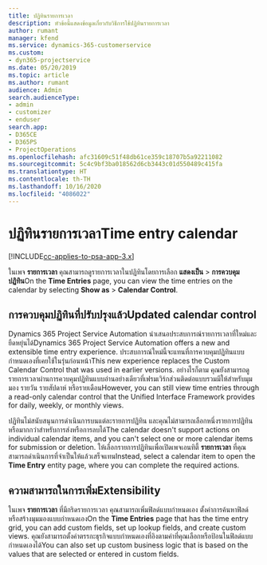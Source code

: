 ```yaml
---
title: ปฏิทินรายการเวลา
description: หัวข้อนี้แสดงข้อมูลเกี่ยวกับวิธีการใช้ปฏิทินรายการเวลา
author: rumant
manager: kfend
ms.service: dynamics-365-customerservice
ms.custom:
- dyn365-projectservice
ms.date: 05/20/2019
ms.topic: article
ms.author: rumant
audience: Admin
search.audienceType:
- admin
- customizer
- enduser
search.app:
- D365CE
- D365PS
- ProjectOperations
ms.openlocfilehash: afc31609c51f48db61ce359c18707b5a92211082
ms.sourcegitcommit: 5c4c9bf3ba018562d6cb3443c01d550489c415fa
ms.translationtype: HT
ms.contentlocale: th-TH
ms.lasthandoff: 10/16/2020
ms.locfileid: "4086022"
---
```

# <a name="time-entry-calendar"></a><span data-ttu-id="8c28c-103">ปฏิทินรายการเวลา</span><span class="sxs-lookup"><span data-stu-id="8c28c-103">Time entry calendar</span></span>

[!INCLUDE[cc-applies-to-psa-app-3.x](../includes/cc-applies-to-psa-app-3x.md)]

<span data-ttu-id="8c28c-104">ในเพจ **รายการเวลา** คุณสามารถดูรายการเวลาในปฏิทินโดยการเลือก **แสดงเป็น** \> **การควบคุมปฏิทิน**</span><span class="sxs-lookup"><span data-stu-id="8c28c-104">On the **Time Entries** page, you can view the time entries on the calendar by selecting **Show as** \> **Calendar Control**.</span></span>

## <a name="updated-calendar-control"></a><span data-ttu-id="8c28c-105">การควบคุมปฏิทินที่ปรับปรุงแล้ว</span><span class="sxs-lookup"><span data-stu-id="8c28c-105">Updated calendar control</span></span>

<span data-ttu-id="8c28c-106">Dynamics 365 Project Service Automation นำเสนอประสบการณ์รายการเวลาที่ใหม่และยืดหยุ่นได้</span><span class="sxs-lookup"><span data-stu-id="8c28c-106">Dynamics 365 Project Service Automation offers a new and extensible time entry experience.</span></span> <span data-ttu-id="8c28c-107">ประสบการณ์ใหม่นี้จะแทนที่การควบคุมปฏิทินแบบกำหนดเองที่เคยใช้ในรุ่นก่อนหน้า</span><span class="sxs-lookup"><span data-stu-id="8c28c-107">This new experience replaces the Custom Calendar Control that was used in earlier versions.</span></span> <span data-ttu-id="8c28c-108">อย่างไรก็ตาม คุณยังสามารถดูรายการเวลาผ่านการควบคุมปฏิทินแบบอ่านอย่างเดียวที่เฟรมเวิร์กส่วนติดต่อแบบรวมมีให้สำหรับมุมมอง รายวัน รายสัปดาห์ หรือรายเดือน</span><span class="sxs-lookup"><span data-stu-id="8c28c-108">However, you can still view time entries through a read-only calendar control that the Unified Interface Framework provides for daily, weekly, or monthly views.</span></span>

<span data-ttu-id="8c28c-109">ปฏิทินไม่สนับสนุนการดำเนินการบนแต่ละรายการปฏิทิน และคุณไม่สามารถเลือกหนึ่งรายการปฏิทินหรือมากกว่าสำหรับการส่งหรือการลบได้</span><span class="sxs-lookup"><span data-stu-id="8c28c-109">The calendar doesn't support actions on individual calendar items, and you can't select one or more calendar items for submission or deletion.</span></span> <span data-ttu-id="8c28c-110">ให้เลือกรายการปฏิทินเพื่อเปิดเพจเอนทิตี้ **รายการเวลา** ที่คุณสามารถดำเนินการที่จำเป็นให้แล้วเสร็จแทน</span><span class="sxs-lookup"><span data-stu-id="8c28c-110">Instead, select a calendar item to open the **Time Entry** entity page, where you can complete the required actions.</span></span>

## <a name="extensibility"></a><span data-ttu-id="8c28c-111">ความสามารถในการเพิ่ม</span><span class="sxs-lookup"><span data-stu-id="8c28c-111">Extensibility</span></span>

<span data-ttu-id="8c28c-112">ในเพจ **รายการเวลา** ที่มีกริดรายการเวลา คุณสามารถเพิ่มฟิลด์แบบกำหนดเอง ตั้งค่าการค้นหาฟิลด์ หรือสร้างมุมมองแบบกำหนดเอง</span><span class="sxs-lookup"><span data-stu-id="8c28c-112">On the **Time Entries** page that has the time entry grid, you can add custom fields, set up lookup fields, and create custom views.</span></span> <span data-ttu-id="8c28c-113">คุณยังสามารถตั้งค่าตรรกะธุรกิจแบบกำหนดเองที่อิงตามค่าที่คุณเลือกหรือป้อนในฟิลด์แบบกำหนดเองได้</span><span class="sxs-lookup"><span data-stu-id="8c28c-113">You can also set up custom business logic that is based on the values that are selected or entered in custom fields.</span></span>
